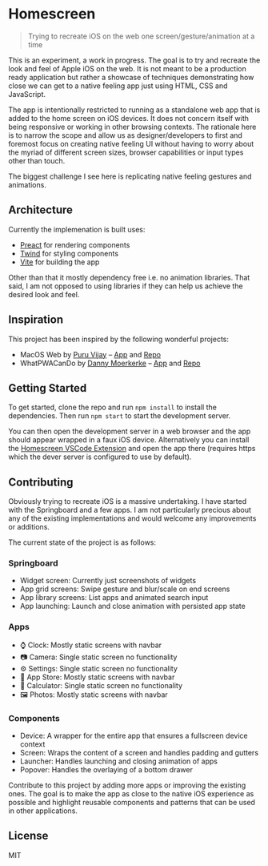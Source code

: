 # Homescreen

> Trying to recreate iOS on the web one screen/gesture/animation at a time

This is an experiment, a work in progress. The goal is to try and recreate the look and feel of Apple iOS on the web. It is not meant to be a production ready application but rather a showcase of techniques demonstrating how close we can get to a native feeling app just using HTML, CSS and JavaScript.

The app is intentionally restricted to running as a standalone web app that is added to the home screen on iOS devices. It does not concern itself with being responsive or working in other browsing contexts. The rationale here is to narrow the scope and allow us as designer/developers to first and foremost focus on creating native feeling UI without having to worry about the myriad of different screen sizes, browser capabilities or input types other than touch.

The biggest challenge I see here is replicating native feeling gestures and animations.

## Architecture

Currently the implemenation is built uses:

- [Preact](https://github.com/preactjs/preact) for rendering components
- [Twind](https://github.com/tw-in-js/twind) for styling components
- [Vite](https://github.com/vitejs/vite) for building the app

Other than that it mostly dependency free i.e. no animation libraries. That said, I am not opposed to using libraries if they can help us achieve the desired look and feel.

## Inspiration

This project has been inspired by the following wonderful projects:

- MacOS Web by [Puru Vijay](https://github.com/PuruVJ) – [App](macos-web.app) and [Repo](https://github.com/puruvj/macos-web)
- WhatPWACanDo by [Danny Moerkerke](https://github.com/DannyMoerkerke) – [App](https://whatpwacando.today/) and [Repo](https://github.com/DannyMoerkerke/whatpwacando.today)

## Getting Started

To get started, clone the repo and run `npm install` to install the dependencies. Then run `npm start` to start the development server.

You can then open the development server in a web browser and the app should appear wrapped in a faux iOS device. Alternatively you can install the [Homescreen VSCode Extension](https://marketplace.visualstudio.com/items?itemName=lukejacksonn.homescreen) and open the app there (requires https which the dever server is configured to use by default).

## Contributing

Obviously trying to recreate iOS is a massive undertaking. I have started with the Springboard and a few apps. I am not particularly precious about any of the existing implementations and would welcome any improvements or additions.

The current state of the project is as follows:

### Springboard

- Widget screen: Currently just screenshots of widgets
- App grid screens: Swipe gesture and blur/scale on end screens
- App library screens: List apps and animated search input
- App launching: Launch and close animation with persisted app state

### Apps

- ⌚️ Clock: Mostly static screens with navbar
- 📷 Camera: Single static screen no functionality
- ⚙️ Settings: Single static screen no functionality
- 📱 App Store: Mostly static screens with navbar
- 🧮 Calculator: Single static screen no functionality
- 🖼️ Photos: Mostly static screens with navbar

### Components

- Device: A wrapper for the entire app that ensures a fullscreen device context
- Screen: Wraps the content of a screen and handles padding and gutters
- Launcher: Handles launching and closing animation of apps
- Popover: Handles the overlaying of a bottom drawer

Contribute to this project by adding more apps or improving the existing ones. The goal is to make the app as close to the native iOS experience as possible and highlight reusable components and patterns that can be used in other applications.

## License

MIT
